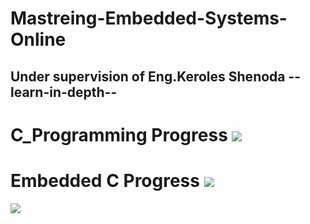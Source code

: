 # Mastreing-Embedded-Systems-Online 
## Under supervision of Eng.Keroles Shenoda --learn-in-depth--
# C_Programming Progress ![](https://geps.dev/progress/100)
# Embedded C  Progress ![](https://geps.dev/progress/60)
![](https://staticlearn.shine.com/l/m/images/blog/Embedded_System_Intro_Types_Applications_Architecture_and_Examples.jpg)
